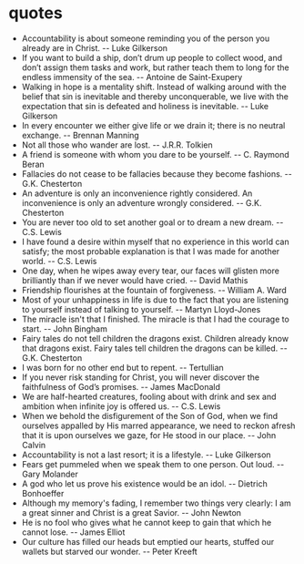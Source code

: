 # quotes

- Accountability is about someone reminding you of the person you already are in Christ. -- Luke Gilkerson  
- If you want to build a ship, don’t drum up people to collect wood, and don’t assign them tasks and work, but rather teach them to long for the endless immensity of the sea.  -- Antoine de Saint-Exupery
- Walking in hope is a mentality shift. Instead of walking around with the belief that sin is inevitable and thereby unconquerable, we live with the expectation that sin is defeated and holiness is inevitable. -- Luke Gilkerson
- In every encounter we either give life or we drain it; there is no neutral exchange. -- Brennan Manning
- Not all those who wander are lost. -- J.R.R. Tolkien
- A friend is someone with whom you dare to be yourself. -- C. Raymond Beran
- Fallacies do not cease to be fallacies because they become fashions. -- G.K. Chesterton
- An adventure is only an inconvenience rightly considered. An inconvenience is only an adventure wrongly considered. -- G.K. Chesterton
- You are never too old to set another goal or to dream a new dream. -- C.S. Lewis
- I have found a desire within myself that no experience in this world can satisfy; the most probable explanation is that I was made for another world. -- C.S. Lewis
- One day, when he wipes away every tear, our faces will glisten more brilliantly than if we never would have cried. -- David Mathis
- Friendship flourishes at the fountain of forgiveness. -- William A. Ward
- Most of your unhappiness in life is due to the fact that you are listening to yourself instead of talking to yourself. -- Martyn Lloyd-Jones
- The miracle isn't that I finished. The miracle is that I had the courage to start. -- John Bingham
- Fairy tales do not tell children the dragons exist. Children already know that dragons exist. Fairy tales tell children the dragons can be killed. -- G.K. Chesterton
- I was born for no other end but to repent. -- Tertullian
- If you never risk standing for Christ, you will never discover the faithfulness of God’s promises. -- James MacDonald
- We are half-hearted creatures, fooling about with drink and sex and ambition when infinite joy is offered us. -- C.S. Lewis
- When we behold the disfigurement of the Son of God, when we find ourselves appalled by His marred appearance, we need to reckon afresh that it is upon ourselves we gaze, for He stood in our place. -- John Calvin
- Accountability is not a last resort; it is a lifestyle. -- Luke Gilkerson
- Fears get pummeled when we speak them to one person. Out loud. -- Gary Molander
- A god who let us prove his existence would be an idol. -- Dietrich Bonhoeffer
- Although my memory's fading, I remember two things very clearly: I am a great sinner and Christ is a great Savior. -- John Newton
- He is no fool who gives what he cannot keep to gain that which he cannot lose. -- James Elliot
- Our culture has filled our heads but emptied our hearts, stuffed our wallets but starved our wonder. -- Peter Kreeft
